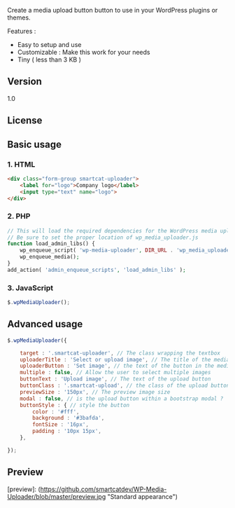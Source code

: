 
Create a media upload button button to use in your WordPress plugins or themes. 

Features :
- Easy to setup and use
- Customizable : Make this work for your needs
- Tiny ( less than 3 KB )

## Version
1.0

## License

## Basic usage


### 1. HTML
```` HTML
<div class="form-group smartcat-uploader">
    <label for="logo">Company logo</label>
    <input type="text" name="logo">
</div>
````

### 2. PHP
```` PHP
// This will load the required dependencies for the WordPress media uploader
// Be sure to set the proper location of wp_media_uploader.js 
function load_admin_libs() {
    wp_enqueue_script( 'wp-media-uploader', DIR_URL . 'wp_media_uploader.js', array( 'jquery' ), 1.0 );
    wp_enqueue_media();
}
add_action( 'admin_enqueue_scripts', 'load_admin_libs' );
````

### 3. JavaScript
```` javascript
$.wpMediaUploader();
````

## Advanced usage
```` javascript
$.wpMediaUploader({

    target : '.smartcat-uploader', // The class wrapping the textbox
    uploaderTitle : 'Select or upload image', // The title of the media upload popup
    uploaderButton : 'Set image', // the text of the button in the media upload popup
    multiple : false, // Allow the user to select multiple images
    buttonText : 'Upload image', // The text of the upload button
    buttonClass : '.smartcat-upload', // the class of the upload button
    previewSize : '150px', // The preview image size
    modal : false, // is the upload button within a bootstrap modal ?
    buttonStyle : { // style the button
        color : '#fff',
        background : '#3bafda',
        fontSize : '16px',                
        padding : '10px 15px',                
    },

});
````

## Preview
[preview]: (https://github.com/smartcatdev/WP-Media-Uploader/blob/master/preview.jpg "Standard appearance")